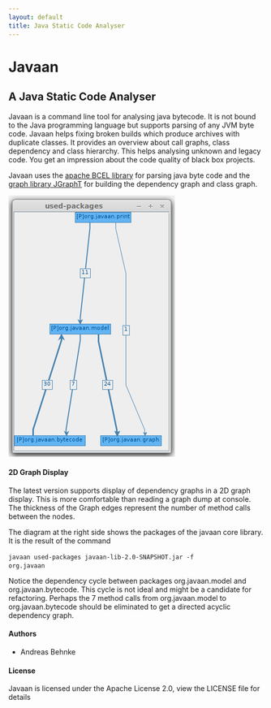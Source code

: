 ```yaml
---
layout: default
title: Java Static Code Analyser
---
```


# Javaan
## A Java Static Code Analyser

Javaan is a command line tool for analysing java bytecode. It is not bound to the Java programming language 
but supports parsing of any JVM byte code. Javaan helps fixing broken builds which produce archives with duplicate classes. 
It provides an overview about call graphs, class dependency and class hierarchy. This helps analysing unknown and legacy code. 
You get an impression about the code quality of black box projects.

Javaan uses the [apache BCEL library](http://commons.apache.org/proper/commons-bcel) for parsing java byte
code and the [graph library JGraphT](http://jgrapht.org/) for building the dependency graph and class graph.

<img src="/images/2d-graph-example.png" title="example package dependency graph" class="right" />

#### 2D Graph Display

The latest version supports display of dependency graphs in a 2D graph display. This is more comfortable
than reading a graph dump at console. The thickness of the Graph edges represent the number of method
calls between the nodes.

The diagram at the right side shows the packages of the javaan core library. It is the result of the
command 

<code>javaan used-packages javaan-lib-2.0-SNAPSHOT.jar -f org.javaan</code>

Notice the dependency cycle between packages org.javaan.model and org.javaan.bytecode. This cycle is 
not ideal and might be a candidate for refactoring. Perhaps the 7 method calls 
from org.javaan.model to org.javaan.bytecode should be eliminated to get a directed acyclic dependency graph.

#### Authors

 * Andreas Behnke
 
#### License

Javaan is licensed under the Apache License 2.0, view the LICENSE file for details

<p style="clear:both" />
